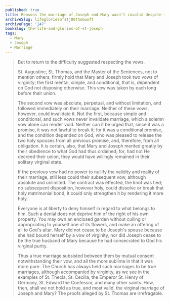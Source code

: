 ```yaml
---
published: true
title: Reasons the marriage of Joseph and Mary wasn't invalid despite their vows of virginity
archiveSlug: lifegloriesofstj00thomuoft
archivePage: '147'
bookSlug: the-life-and-glories-of-st-joseph
tags:
  - Mary
  - Joseph
  - Marriage
---
```


> But to return to the difficulty suggested respecting the vows.
>
> St. Augustine, St. Thomas, and the Master of the Sentences, not to mention others, firmly hold that Mary and Joseph took two vows of virginity; the first mental, simple, and conditional, that is, dependent on God not disposing otherwise. This vow was taken by each long before their union.
>
> The second vow was absolute, perpetual, and without limitation, and followed immediately on their marriage. Neither of these vows, however, could invalidate it. Not the first, because simple and conditional, and such vows never invalidate marriage, which a solemn vow alone can render void. Neither can it be urged that, since it was a promise, it was not lawful to break it; for it was a conditional promise, and the condition depended on God, who was pleased to release the two holy spouses from all previous promise, and, therefore, from all obligation. It is certain, also, that Mary and Joseph merited greatly by their obedience to what God had thus ordained; for, had not He decreed their union, they would have willingly remained in their solitary virginal state.
>
> If the previous vow had no power to nullify the validity and reality of their marriage, still less could their subsequent vow, although absolute and unlimited. The contract was effected, the knot was tied; no subsequent disposition, however holy, could dissolve or break that holy matrimonial bond; it could only strengthen it by rendering it more holy.
>
> Everyone is at liberty to deny himself in regard to what belongs to him. Such a denial does not deprive him of the right of his own property. You may own an enclosed garden without culling or appropriating to yourself one of its flowers, and make an offering of all to God's altar. Mary did not cease to be Joseph's spouse because she had bound herself by a vow of virginity, nor did Joseph cease to be the true husband of Mary because he had consecrated to God his virginal purity.
>
> Thus a true marriage subsisted between them by mutual consent notwithstanding their vow, and all the more sublime in that it was more pure. The Church has always held such marriages to be true marriages, although accompanied by virginity, as we see in the examples of St. Thecla, St. Cecilia, the Emperor St. Henry of Germany, St. Edward the Confessor, and many other saints. How, then, shall we not hold as true, and most valid, the virginal marriage of Joseph and Mary? The proofs alleged by St. Thomas are irrefragable.

